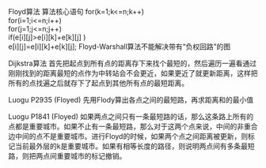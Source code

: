 Floyd算法
算法核心语句
for(k=1;k<=n;k++)  
for(i=1;i<=n;i++)  
for(j=1;j<=n;j++)  
if(e[i][j]>e[i][k]+e[k][j] )   
e[i][j]=e[i][k]+e[k][j];
Floyd-Warshall算法不能解决带有“负权回路”的图

Dijkstra算法
首先把起点到所有点的距离存下来找个最短的，然后遍历一遍看通过刚刚找到的距离最短的点作为中转站会不会更近，如果更近了就更新距离，这样把所有的点找遍之后就存下了起点到其他所有点的最短距离。

Luogu P2935 (Floyed)
先用Flody算出各点之间的最短路，再求距离和的最小值

Luogu P1841 (Floyed)
如果两点之间只有一条最短路的话，那么这条路上所有的点都是重要城市。如果不止有一条最短路，那么对于这两个点来说，中间的非重合边中间的点不是重要城市。进行Floyd的时候，如果两个点之间距离被更新，则标记当前最外层的k是重要城市。如果有相等长度的路径，则说明两点间有多条最短路，则把两点间重要城市的标记撤销。
